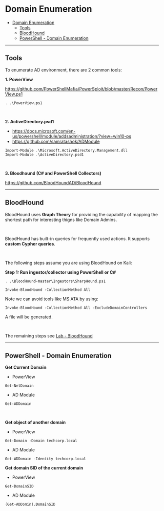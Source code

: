 # Domain Enumeration

- [Domain Enumeration](#domain-enumeration)
  - [Tools](#tools)
  - [BloodHound](#bloodhound)
  - [PowerShell - Domain Enumeration](#powershell---domain-enumeration)

----

## Tools

To enumerate AD environment, there are 2 common tools:

**1. PowerView**

https://github.com/PowerShellMafia/PowerSploit/blob/master/Recon/PowerView.ps1

```
. .\PowerView.ps1
```

<br/>

**2. ActiveDirectory.psd1**

- https://docs.microsoft.com/en-us/powershell/module/addsadministration/?view=win10-ps
- https://github.com/samratashok/ADModule

```
Import-Module .\Microsoft.ActiveDirectory.Management.dll
Import-Module .\ActiveDirectory.psd1
```

<br/>

**3. Bloodhound (C# and PowerShell Collectors)**
   
https://github.com/BloodHoundAD/BloodHound

----

## BloodHound

BloodHound uses **Graph Theory** for providing the capability of mapping the shortest path for interesting thigns like Domain Admins.

<br/>

BloodHound has built-in queries for frequently used actions. It supports **custom Cypher queries**.

<br/>

The following steps assume you are using BloodHound on Kali:

**Step 1: Run ingestor/collector using PowerShell or C#**

```
. .\BloodHound-master\Ingestors\SharpHound.ps1
```

```
Invoke-BloodHound -CollectionMethod All
```

Note we can avoid tools like MS ATA by using:

```
Invoke-BloodHound -CollectionMethod All -ExcludeDomainControllers
```

A file will be generated.

<br/>

The remaining steps see [Lab - BloodHound](l00-Bloodhound.md)

----

## PowerShell - Domain Enumeration

**Get Current Domain**

- PowerView
  
```
Get-NetDomain
```

- AD Module
  
```
Get-ADDomain
```

<br/>

**Get object of another domain**

- PowerView

```
Get-Domain -Domain techcorp.local
```

- AD Module

```
Get-ADDomain -Identity techcorp.local
```

**Get domain SID of the current domain**

- PowerView

```
Get-DomainSID
```

- AD Module

```
(Get-ADDomin).DomainSID
```